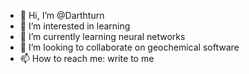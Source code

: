 - 👋 Hi, I’m @Darthturn
- 👀 I’m interested in learning
- 🌱 I’m currently learning neural networks
- 💞️ I’m looking to collaborate on geochemical software
- 📫 How to reach me: write to me

<!---
Darthturn/Darthturn is a ✨ special ✨ repository because its `README.md` (this file) appears on your GitHub profile.
You can click the Preview link to take a look at your changes.
--->
